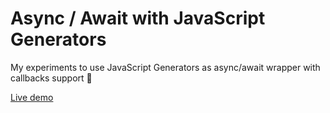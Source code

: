 # Async / Await with JavaScript Generators

My experiments to use JavaScript Generators as async/await wrapper with callbacks support 🎉

[Live demo](https://almo7aya.github.io/async-await-with-generators/)
